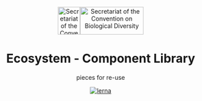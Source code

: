 <p align="center"><img width="52px" height="65px" src="https://www.cbd.int/styles/ui/templates/cbd2011/images/logo-cbd-leaf-line.gif" alt="Secretariat of the Convention on Biological Diversity"><img width="148x" height="65px" src="https://www.cbd.int/styles/ui/templates/cbd2011/images/logo-cbd-text-en.gif" alt="Secretariat of the Convention on Biological Diversity"></p>
<h1 align="center">Ecosystem - Component Library</h1>
<p align="center">pieces for re-use</p>



<p align="center">
<a href="https://lerna.js.org/" rel="nofollow"><img src="https://camo.githubusercontent.com/ecafd86d8356a1adc60fb4fd393bcc7584187f99/68747470733a2f2f696d672e736869656c64732e696f2f62616467652f6d61696e7461696e6564253230776974682d6c65726e612d6363303066662e737667" alt="lerna" data-canonical-src="https://img.shields.io/badge/maintained%20with-lerna-cc00ff.svg" style="max-width:100%;"></a>
</p>





[logo]:https://www.cbd.int/styles/ui/templates/cbd2011/images/logo-cbd-leaf-line.gif
[logoText]:https://www.cbd.int/styles/ui/templates/cbd2011/images/logo-cbd-text-en.gif


